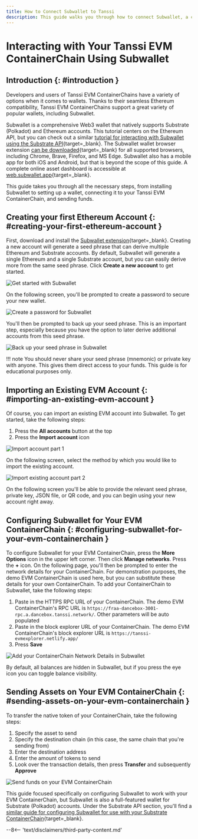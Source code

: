 ```yaml
---
title: How to Connect Subwallet to Tanssi
description: This guide walks you through how to connect Subwallet, a comprehensive Polkadot, Substrate, and Ethereum wallet, to your Tanssi EVM ContainerChain. 
---
```


# Interacting with Your Tanssi EVM ContainerChain Using Subwallet

## Introduction {: #introduction }

Developers and users of Tanssi EVM ContainerChains have a variety of options when it comes to wallets. Thanks to their seamless Ethereum compatibility, Tanssi EVM ContainerChains support a great variety of popular wallets, including Subwallet. 

Subwallet is a comprehensive Web3 wallet that natively supports Substrate (Polkadot) and Ethereum accounts. This tutorial centers on the Ethereum API, but you can check out a similar [tutorial for interacting with Subwallet using the Substrate API](/builders/interact/substrate-api/wallets/subwallet){target=_blank}. The Subwallet wallet browser extension [can be downloaded](https://www.subwallet.app/download.html){target=_blank} for all supported browsers, including Chrome, Brave, Firefox, and MS Edge. Subwallet also has a mobile app for both iOS and Android, but that is beyond the scope of this guide. A complete online asset dashboard is accessible at [web.subwallet.app](https://web.subwallet.app/){target=_blank}.

This guide takes you through all the necessary steps, from installing Subwallet to setting up a wallet, connecting it to your Tanssi EVM ContainerChain, and sending funds.

## Creating your first Ethereum Account {: #creating-your-first-ethereum-account }

First, download and install the [Subwallet extension](https://www.subwallet.app/download.html){target=_blank}. Creating a new account will generate a seed phrase that can derive multiple Ethereum and Substrate accounts. By default, Subwallet will generate a single Ethereum and a single Substrate account, but you can easily derive more from the same seed phrase. Click **Create a new account** to get started. 

![Get started with Subwallet](/images/builders/interact/ethereum-api/wallets/subwallet/subwallet-1.png)

On the following screen, you'll be prompted to create a password to secure your new wallet. 

![Create a password for Subwallet](/images/builders/interact/ethereum-api/wallets/subwallet/subwallet-2.png)

You'll then be prompted to back up your seed phrase. This is an important step, especially because you have the option to later derive additional accounts from this seed phrase. 

![Back up your seed phrase in Subwallet](/images/builders/interact/ethereum-api/wallets/subwallet/subwallet-3.png)

!!! note
    You should never share your seed phrase (mnemonic) or private key with anyone. This gives them direct access to your funds. This guide is for educational purposes only.

## Importing an Existing EVM Account {: #importing-an-existing-evm-account }

Of course, you can import an existing EVM account into Subwallet. To get started, take the following steps:

1. Press the **All accounts** button at the top
2. Press the **Import account** icon

![Import account part 1](/images/builders/interact/ethereum-api/wallets/subwallet/subwallet-4.png)

On the following screen, select the method by which you would like to import the existing account.

![Import existing account part 2](/images/builders/interact/ethereum-api/wallets/subwallet/subwallet-5.png)

On the following screen you'll be able to provide the relevant seed phrase, private key, JSON file, or QR code, and you can begin using your new account right away. 

## Configuring Subwallet for Your EVM ContainerChain {: #configuring-subwallet-for-your-evm-containerchain }

To configure Subwallet for your EVM ContainerChain, press the **More Options** icon in the upper left corner. Then click **Manage networks**. Press the **+** icon. On the following page, you'll then be prompted to enter the network details for your ContainerChain. For demonstration purposes, the demo EVM ContainerChain is used here, but you can substitute these details for your own ContainerChain. To add your ContainerChain to Subwallet, take the following steps: 

1. Paste in the HTTPS RPC URL of your ContainerChain. The demo EVM ContainerChain's RPC URL is `https://fraa-dancebox-3001-rpc.a.dancebox.tanssi.network/`. Other parameters will be auto populated
2. Paste in the block explorer URL of your ContainerChain. The demo EVM ContainerChain's block explorer URL is `https://tanssi-evmexplorer.netlify.app/`
3. Press **Save**

![Add your ContainerChain Network Details in Subwallet](/images/builders/interact/ethereum-api/wallets/subwallet/subwallet-6.png)

By default, all balances are hidden in Subwallet, but if you press the eye icon you can toggle balance visibility.

## Sending Assets on Your EVM ContainerChain {: #sending-assets-on-your-evm-containerchain }

To transfer the native token of your ContainerChain, take the following steps:

1. Specify the asset to send
2. Specify the destination chain (in this case, the same chain that you're sending from)
3. Enter the destination address
4. Enter the amount of tokens to send
5. Look over the transaction details, then press **Transfer** and subsequently **Approve**

![Send funds on your EVM ContainerChain](/images/builders/interact/ethereum-api/wallets/subwallet/subwallet-7.png)

This guide focused specifically on configuring Subwallet to work with your EVM ContainerChain, but Subwallet is also a full-featured wallet for Substrate (Polkadot) accounts. Under the Substrate API section, you'll find a [similar guide for configuring Subwallet for use with your Substrate ContainerChain](/builders/interact/substrate-api/wallets/Subwallet){target=_blank}. 

--8<-- 'text/disclaimers/third-party-content.md'